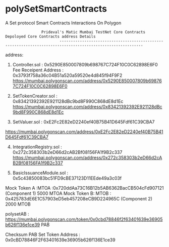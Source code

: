 # polySetSmartContracts
A Set protocol Smart Contracts Interactions On Polygon





                    Prideval's Matic Mumbai TestNet Core Contracts Depoloyed Core Contracts address Details
                            -----------------------------------------------------------------------------------------------------------

 address: 

1) Controller.sol : 0x5290E850007809b698767C724F10C0C62898E6F0
Fee Receipent Address : 0x3793f758a36c04B51a520a59520e4d845f94F9F2
https://mumbai.polygonscan.com/address/0x5290E850007809b698767C724F10C0C62898E6F0


2. SetTokenCreator.sol :  0x83421392392E921128dBc9bd8F990C868dE8d1Ec
https://mumbai.polygonscan.com/address/0x83421392392E921128dBc9bd8F990C868dE8d1Ec


3.   SetValuer.sol : 0xE2Fc2E82eD2240ef40B75B41D645Fdf61C39CBA7

https://mumbai.polygonscan.com/address/0xE2Fc2E82eD2240ef40B75B41D645Fdf61C39CBA7


4. IntegrationRegistry.sol : 0x272c358303b2eD66d2cAB2Bf08156FA1f9B2c337
https://mumbai.polygonscan.com/address/0x272c358303b2eD66d2cAB2Bf08156FA1f9B2c337


5.  BasicIssuanceModule.sol : 0x5c43850083bc51FD9cBE37123D11EEde49a3c03f



Mock Token A :MTOA :0x720ddAa73C16B12b5AB6362BacCB504cFd907121       (Component 1)      5000 MTOA
Mock Token B: MTOB : 0x425783dE6E1C57903eD5eb457208eCB9D224965C      (Component 2)      2000 MTOB


polysetAB  : https://mumbai.polygonscan.com/token/0x0cbd78846f2f63401639e36905b626f136e1ce39
PAB


Checksum PAB Set Token Address : 0x0cBD78846F2F63401639e36905b626f136E1ce39




